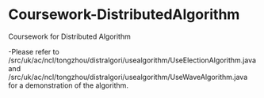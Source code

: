 # Coursework-DistributedAlgorithm
Coursework for Distributed Algorithm

-Please refer to /src/uk/ac/ncl/tongzhou/distralgori/usealgorithm/UseElectionAlgorithm.java and /src/uk/ac/ncl/tongzhou/distralgori/usealgorithm/UseWaveAlgorithm.java for a demonstration of the algorithm.